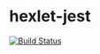 # hexlet-jest
[![Build Status](https://travis-ci.org/Tvv95/hexlet-jest.svg?branch=master)](https://travis-ci.org/Tvv95/hexlet-jest)
